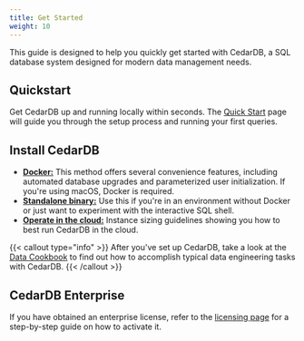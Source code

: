 ```yaml
---
title: Get Started
weight: 10
---
```


This guide is designed to help you quickly get started with CedarDB, a SQL database system designed for modern data management needs. 


## Quickstart

Get CedarDB up and running locally within seconds. The [Quick Start](./quickstart) page will guide you through the setup process and running your first queries.


## Install CedarDB

- [**Docker:**](./install_with_docker) This method offers several convenience features, including automated database upgrades and parameterized user initialization. If you're using macOS, Docker is required.
- [**Standalone binary:**](./install_locally) Use this if you're in an environment without Docker or just want to experiment with the interactive SQL shell.
- [**Operate in the cloud:**](./operate_in_cloud) Instance sizing guidelines showing you how to best run CedarDB in the cloud.



{{< callout type="info" >}}
After you've set up CedarDB, take a look at the [Data Cookbook](../cookbook) to find out how to accomplish typical data engineering tasks with CedarDB.
{{< /callout >}}


## CedarDB Enterprise
If you have obtained an enterprise license, refer to the [licensing page](../licensing) for a step-by-step guide on how to activate it.

